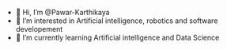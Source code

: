 - 👋 Hi, I’m @Pawar-Karthikaya
- 👀 I’m interested in Artificial intelligence, robotics and software developement
- 🌱 I’m currently learning Artificial intelligence and Data Science
<!---
Pawar-Karthikaya/Pawar-Karthikaya is a ✨ special ✨ repository because its `README.md` (this file) appears on your GitHub profile.
You can click the Preview link to take a look at your changes.
--->
